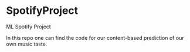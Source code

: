 # SpotifyProject
ML Spotify Project

In this repo one can find the code for our content-based prediction of our own music taste.
